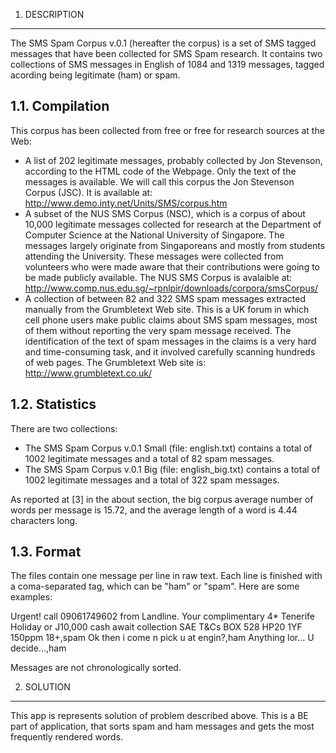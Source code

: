 1. DESCRIPTION
--------------

The SMS Spam Corpus v.0.1 (hereafter the corpus) is a set of SMS tagged messages that have been collected for SMS Spam research. It contains two collections of SMS messages in English of 1084 and 1319 messages, tagged acording being legitimate (ham) or spam. 

1.1. Compilation
----------------

This corpus has been collected from free or free for research sources at the Web:

- A list of 202 legitimate messages, probably collected by Jon Stevenson, according to the HTML code of the Webpage. Only the text of the messages is available. We will call this corpus the Jon Stevenson Corpus (JSC). It is available at: http://www.demo.inty.net/Units/SMS/corpus.htm
- A subset of the NUS SMS Corpus (NSC), which is a corpus of about 10,000 legitimate messages collected for research at the Department of Computer Science at the National University of Singapore. The messages largely originate from Singaporeans and mostly from students attending the University. These messages were collected from volunteers who were made aware that their contributions were going to be made publicly available. The NUS SMS Corpus is avalaible at: http://www.comp.nus.edu.sg/~rpnlpir/downloads/corpora/smsCorpus/
- A collection of between 82 and 322 SMS spam messages extracted manually from the Grumbletext Web site. This is a UK forum in which cell phone users make public claims about SMS spam messages, most of them without reporting the very spam message received. The identification of the text of spam messages in the claims is a very hard and time-consuming task, and it involved carefully scanning hundreds of web pages. The Grumbletext Web site is: http://www.grumbletext.co.uk/

1.2. Statistics
---------------

There are two collections:

- The SMS Spam Corpus v.0.1 Small (file: english.txt) contains a total of 1002 legitimate messages and a total of 82 spam messages.
- The SMS Spam Corpus v.0.1 Big (file: english_big.txt) contains a total of 1002 legitimate messages and a total of 322 spam messages.

As reported at [3] in the about section, the big corpus average number of words per message is 15.72, and the average length of a word is 4.44 characters long.

1.3. Format
-----------

The files contain one message per line in raw text. Each line is finished with a coma-separated tag, which can be "ham" or "spam". Here are some examples:

Urgent! call 09061749602 from Landline. Your complimentary 4* Tenerife Holiday or Ј10,000 cash await collection SAE T&Cs BOX 528 HP20 1YF 150ppm 18+,spam
Ok then i come n pick u at engin?,ham
Anything lor... U decide...,ham

Messages are not chronologically sorted.

2. SOLUTION
--------

This app is represents solution of problem described above. This is a BE part of application, that sorts spam and ham messages and gets the most frequently rendered words.
